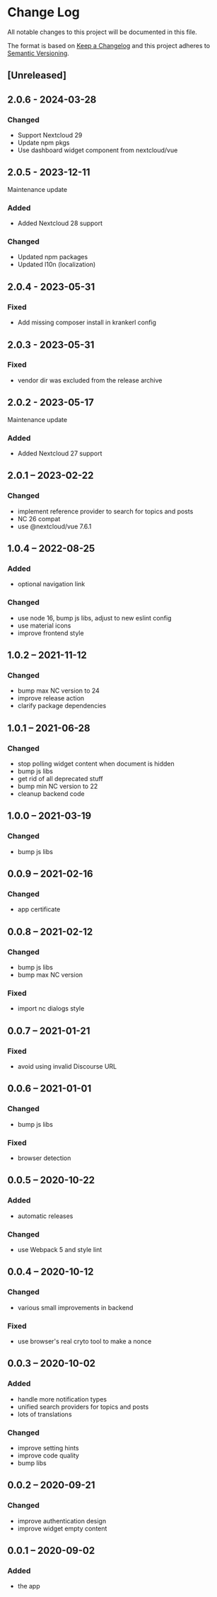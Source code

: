 # Change Log
All notable changes to this project will be documented in this file.

The format is based on [Keep a Changelog](http://keepachangelog.com/)
and this project adheres to [Semantic Versioning](http://semver.org/).

## [Unreleased]

## 2.0.6 - 2024-03-28

### Changed

- Support Nextcloud 29
- Update npm pkgs
- Use dashboard widget component from nextcloud/vue

## 2.0.5 - 2023-12-11

Maintenance update

### Added

- Added Nextcloud 28 support

### Changed

- Updated npm packages
- Updated l10n (localization)

## 2.0.4 - 2023-05-31

### Fixed

- Add missing composer install in krankerl config

## 2.0.3 - 2023-05-31

### Fixed

- vendor dir was excluded from the release archive

## 2.0.2 - 2023-05-17

Maintenance update

### Added

- Added Nextcloud 27 support

## 2.0.1 – 2023-02-22
### Changed
- implement reference provider to search for topics and posts
- NC 26 compat
- use @nextcloud/vue 7.6.1

## 1.0.4 – 2022-08-25
### Added
- optional navigation link

### Changed
- use node 16, bump js libs, adjust to new eslint config
- use material icons
- improve frontend style

## 1.0.2 – 2021-11-12
### Changed
- bump max NC version to 24
- improve release action
- clarify package dependencies

## 1.0.1 – 2021-06-28
### Changed
- stop polling widget content when document is hidden
- bump js libs
- get rid of all deprecated stuff
- bump min NC version to 22
- cleanup backend code

## 1.0.0 – 2021-03-19
### Changed
- bump js libs

## 0.0.9 – 2021-02-16
### Changed
- app certificate

## 0.0.8 – 2021-02-12
### Changed
- bump js libs
- bump max NC version

### Fixed
- import nc dialogs style

## 0.0.7 – 2021-01-21
### Fixed
- avoid using invalid Discourse URL

## 0.0.6 – 2021-01-01
### Changed
- bump js libs

### Fixed
- browser detection

## 0.0.5 – 2020-10-22
### Added
- automatic releases

### Changed
- use Webpack 5 and style lint

## 0.0.4 – 2020-10-12
### Changed
- various small improvements in backend

### Fixed
- use browser's real cryto tool to make a nonce

## 0.0.3 – 2020-10-02
### Added
- handle more notification types
- unified search providers for topics and posts
- lots of translations

### Changed
- improve setting hints
- improve code quality
- bump libs

## 0.0.2 – 2020-09-21
### Changed
* improve authentication design
* improve widget empty content

## 0.0.1 – 2020-09-02
### Added
* the app
